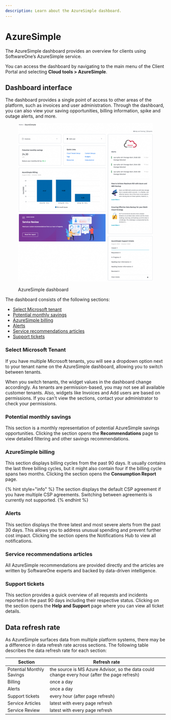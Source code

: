 ```yaml
---
description: Learn about the AzureSimple dashboard.
---
```


# AzureSimple

The AzureSimple dashboard provides an overview for clients using SoftwareOne’s AzureSimple service.  &#x20;

You can access the dashboard by navigating to the main menu of the Client Portal and selecting **Cloud tools >  AzureSimple**.

## Dashboard interface <a href="#selecting-your-tenant" id="selecting-your-tenant"></a>

The dashboard provides a single point of access to other areas of the platform, such as invoices and user administration. Through the dashboard, you can also view your saving opportunities, billing information, spike and outage alerts, and more.&#x20;

<figure><img src="../../.gitbook/assets/image (13) (1) (1) (1).png" alt=""><figcaption><p>AzureSimple dashboard</p></figcaption></figure>

The dashboard consists of the following sections:

* [Select Microsoft tenant](azuresimple.md#select-microsoft-tenant)
* [Potential monthly savings](azuresimple.md#monthly-potential-savings)
* [AzureSimple billing](azuresimple.md#billing-information)
* [Alerts](azuresimple.md#spike-outage-alerts)
* [Service recommendations articles](azuresimple.md#service-recommendations-articles)
* [Support tickets](azuresimple.md#help-and-support-overview)

### Select Microsoft Tenant

If you have multiple Microsoft tenants, you will see a dropdown option next to your tenant name on the AzureSimple dashboard, allowing you to switch between tenants.&#x20;

When you switch tenants, the widget values in the dashboard change accordingly. As tenants are permission-based, you may not see all available customer tenants.  Also, widgets like Invoices and Add users are based on permissions. If you can't view the sections, contact your administrator to check your permissions.

### Potential monthly savings <a href="#monthly-potential-savings" id="monthly-potential-savings"></a>

This section is a monthly representation of potential AzureSimple savings opportunities. Clicking the section opens the **Recommendations** page to view detailed filtering and other savings recommendations.

### AzureSimple billing <a href="#billing-information" id="billing-information"></a>

This section displays billing cycles from the past 90 days. It usually contains the last three billing cycles, but it might also contain four if the billing cycle spans two months. Clicking the section opens the **Consumption Report** page.

{% hint style="info" %}
The section displays the default CSP agreement if you have multiple CSP agreements. Switching between agreements is currently not supported.
{% endhint %}

### Alerts <a href="#spike-outage-alerts" id="spike-outage-alerts"></a>

This section displays the three latest and most severe alerts from the past 30 days. This allows you to address unusual spending and prevent further cost impact. Clicking the section opens the Notifications Hub to view all notifications.

### Service recommendations articles <a href="#service-recommendations-articles" id="service-recommendations-articles"></a>

All AzureSimple recommendations are provided directly and the articles are written by SoftwareOne experts and backed by data-driven intelligence.

### Support tickets <a href="#help-and-support-overview" id="help-and-support-overview"></a>

This section provides a quick overview of all requests and incidents reported in the past 90 days including their respective status. Clicking on the section opens the **Help and Support** page where you can view all ticket details.

## Data refresh rate <a href="#data-refresh-rate" id="data-refresh-rate"></a>

As AzureSimple surfaces data from multiple platform systems, there may be a difference in data refresh rate across sections. The following table describes the data refresh rate for each section:

| Section                   | Refresh rate                                                                                 |
| ------------------------- | -------------------------------------------------------------------------------------------- |
| Potential Monthly Savings | the source is MS Azure Advisor, so the data could change every hour (after the page refresh) |
| Billing                   | once a day                                                                                   |
| Alerts                    | once a day                                                                                   |
| Support tickets           | every hour (after page refresh)                                                              |
| Service Articles          | latest with every page refresh                                                               |
| Service Review            | latest with every page refresh                                                               |
